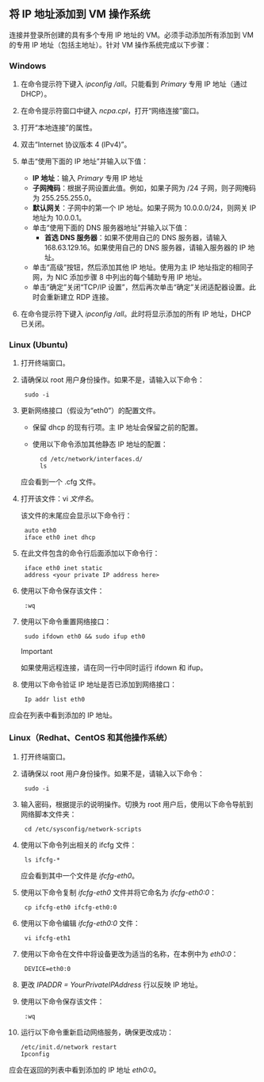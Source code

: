 ## <a name="os-config"></a>将 IP 地址添加到 VM 操作系统

连接并登录所创建的具有多个专用 IP 地址的 VM。必须手动添加所有添加到 VM 的专用 IP 地址（包括主地址）。针对 VM 操作系统完成以下步骤：

### Windows

1. 在命令提示符下键入 *ipconfig /all*。只能看到 *Primary* 专用 IP 地址（通过 DHCP）。
2. 在命令提示符窗口中键入 *ncpa.cpl*，打开“网络连接”窗口。
3. 打开“本地连接”的属性。
4. 双击“Internet 协议版本 4 (IPv4)”。
5. 单击“使用下面的 IP 地址”并输入以下值：

    * **IP 地址**：输入 *Primary* 专用 IP 地址
    * **子网掩码**：根据子网设置此值。例如，如果子网为 /24 子网，则子网掩码为 255.255.255.0。
    * **默认网关**：子网中的第一个 IP 地址。如果子网为 10.0.0.0/24，则网关 IP 地址为 10.0.0.1。
    * 单击“使用下面的 DNS 服务器地址”并输入以下值：
        * **首选 DNS 服务器**：如果不使用自己的 DNS 服务器，请输入 168.63.129.16。如果使用自己的 DNS 服务器，请输入服务器的 IP 地址。
    * 单击“高级”按钮，然后添加其他 IP 地址。使用为主 IP 地址指定的相同子网，为 NIC 添加步骤 8 中列出的每个辅助专用 IP 地址。
    * 单击“确定”关闭“TCP/IP 设置”，然后再次单击“确定”关闭适配器设置。此时会重新建立 RDP 连接。
6. 在命令提示符下键入 *ipconfig /all*。此时将显示添加的所有 IP 地址，DHCP 已关闭。
    
### Linux (Ubuntu)

1. 打开终端窗口。
2. 请确保以 root 用户身份操作。如果不是，请输入以下命令：

        sudo -i

3. 更新网络接口（假设为“eth0”）的配置文件。

    * 保留 dhcp 的现有行项。主 IP 地址会保留之前的配置。
    * 使用以下命令添加其他静态 IP 地址的配置：

            cd /etc/network/interfaces.d/
            ls

    应会看到一个 .cfg 文件。
4. 打开该文件：vi *文件名*。

    该文件的末尾应会显示以下命令行：

        auto eth0
        iface eth0 inet dhcp

5. 在此文件包含的命令行后面添加以下命令行：

        iface eth0 inet static
        address <your private IP address here>

6. 使用以下命令保存该文件：

        :wq

7. 使用以下命令重置网络接口：

        sudo ifdown eth0 && sudo ifup eth0

    > [!IMPORTANT]
    > 如果使用远程连接，请在同一行中同时运行 ifdown 和 ifup。
    >

8. 使用以下命令验证 IP 地址是否已添加到网络接口：

        Ip addr list eth0

应会在列表中看到添加的 IP 地址。
    
### Linux（Redhat、CentOS 和其他操作系统）

1. 打开终端窗口。
2. 请确保以 root 用户身份操作。如果不是，请输入以下命令：

        sudo -i

3. 输入密码，根据提示的说明操作。切换为 root 用户后，使用以下命令导航到网络脚本文件夹：

        cd /etc/sysconfig/network-scripts

4. 使用以下命令列出相关的 ifcfg 文件：

        ls ifcfg-*

    应会看到其中一个文件是 *ifcfg-eth0*。

5. 使用以下命令复制 *ifcfg-eth0* 文件并将它命名为 *ifcfg-eth0:0*：

        cp ifcfg-eth0 ifcfg-eth0:0

6. 使用以下命令编辑 *ifcfg-eth0:0* 文件：

        vi ifcfg-eth1

7. 使用以下命令在文件中将设备更改为适当的名称，在本例中为 *eth0:0*：

        DEVICE=eth0:0

8. 更改 *IPADDR = YourPrivateIPAddress* 行以反映 IP 地址。
9. 使用以下命令保存该文件：

        :wq

10. 运行以下命令重新启动网络服务，确保更改成功：

        /etc/init.d/network restart
        Ipconfig

应会在返回的列表中看到添加的 IP 地址 *eth0:0*。

<!---HONumber=Mooncake_1226_2016-->